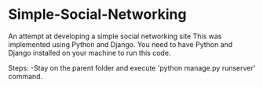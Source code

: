 # Simple-Social-Networking
An attempt at developing a simple social networking site
This was implemented using Python and Django. 
You need to have Python and Django installed on your machine to run this code.

Steps:
-Stay on the parent folder and execute 'python manage.py runserver' command.


